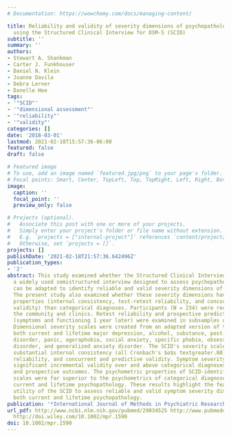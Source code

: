 ```yaml
---
# Documentation: https://wowchemy.com/docs/managing-content/

title: Reliability and validity of severity dimensions of psychopathology assessed
  using the Structured Clinical Interview for DSM-5 (SCID)
subtitle: ''
summary: ''
authors:
- Stewart A. Shankman
- Carter J. Funkhouser
- Daniel N. Klein
- Joanne Davila
- Debra Lerner
- Danelle Hee
tags:
- '"SCID"'
- '"dimensional assessment"'
- '"reliability"'
- '"validity"'
categories: []
date: '2018-03-01'
lastmod: 2021-02-18T15:57:36-06:00
featured: false
draft: false

# Featured image
# To use, add an image named `featured.jpg/png` to your page's folder.
# Focal points: Smart, Center, TopLeft, Top, TopRight, Left, Right, BottomLeft, Bottom, BottomRight.
image:
  caption: ''
  focal_point: ''
  preview_only: false

# Projects (optional).
#   Associate this post with one or more of your projects.
#   Simply enter your project's folder or file name without extension.
#   E.g. `projects = ["internal-project"]` references `content/project/deep-learning/index.md`.
#   Otherwise, set `projects = []`.
projects: []
publishDate: '2021-02-18T21:57:36.642496Z'
publication_types:
- '2'
abstract: This study examined whether the Structured Clinical Interview for DSM (SCID),
  a widely used semistructured interview designed to assess psychopathology categorically,
  can be adapted to identify reliable and valid severity dimensions of psychopathology.
  The present study also examined whether these severity dimensions have better psychometric
  properties (internal consistency, test-retest reliability, and concurrent and predictive
  validity) than categorical diagnoses. Participants (N = 234) were recruited from
  the community and clinics. Retest reliability and prospective predictive validity
  (symptoms and functioning 1 year later) were examined in subsamples of participants.
  Dimensional severity scales were created from an adapted version of the SCID for
  both current and lifetime major depression, alcohol, substance, post-traumatic stress
  disorder, panic, agoraphobia, social anxiety, specific phobia, obsessive-compulsive
  disorder, and generalized anxiety disorder. The SCID's severity scales demonstrated
  substantial internal consistency (all Cronbach's $α$s textgreater.80), test-retest
  reliability, and concurrent and predictive validity. Symptom severity scales demonstrated
  significant incremental validity over and above categorical diagnoses for both current
  and prospective outcomes. The psychometric properties of SCID-identified symptom
  scales were far superior to the psychometrics of categorical diagnoses for both
  current and lifetime psychopathology. These results highlight the feasibility and
  utility of the SCID to assess reliable and valid symptom severity dimensions of
  both current and lifetime psychopathology.
publication: '*International Journal of Methods in Psychiatric Research*'
url_pdf: http://www.ncbi.nlm.nih.gov/pubmed/29034525 http://www.pubmedcentral.nih.gov/articlerender.fcgi?artid=PMC5834362
  http://doi.wiley.com/10.1002/mpr.1590
doi: 10.1002/mpr.1590
---
```

